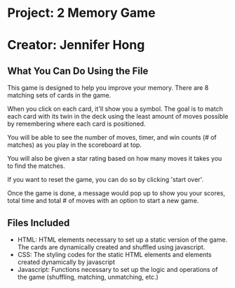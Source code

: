 # Project: 2 Memory Game
# Creator: Jennifer Hong

## What You Can Do Using the File 
 This game is designed to help you improve your memory. There are 8 matching sets of cards in the game. 
 
 When you click on each card, it'll show you a symbol. The goal is to match each card with its twin in the deck using the least amount of moves possible by remembering where each card is positioned.
 
 You will be able to see the number of moves, timer, and win counts (# of matches) as you play in the scoreboard at top. 
 
 You will also be given a star rating based on how many moves it takes you to find the matches. 
 
 If you want to reset the game, you can do so by clicking 'start over'. 
 
 Once the game is done, a message would pop up to show you your scores, total time and total # of moves with an option to start a new game. 
 
## Files Included 
* HTML: HTML elements necessary to set up a static version of the game. The cards are dynamically created and shuffled using javascript. 
* CSS: The styling codes for the static HTML elements and elements created dynamically by javascript 
* Javascript: Functions necessary to set up the logic and operations of the game (shuffling, matching, unmatching, etc.) 


